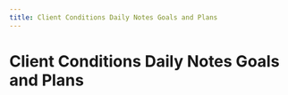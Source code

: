 ```yaml
---
title: Client Conditions Daily Notes Goals and Plans
---
```


# Client Conditions Daily Notes Goals and Plans
